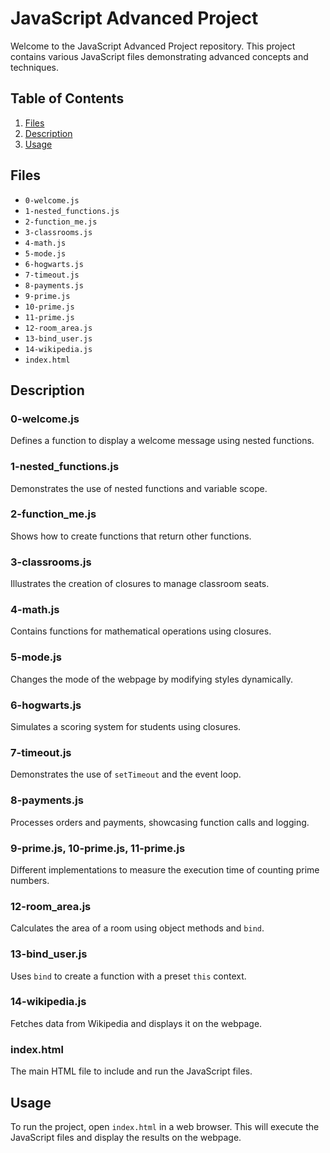 # JavaScript Advanced Project

Welcome to the JavaScript Advanced Project repository. This project contains various JavaScript files demonstrating advanced concepts and techniques.

## Table of Contents

1. [Files](#files)
2. [Description](#description)
3. [Usage](#usage)

## Files

- `0-welcome.js`
- `1-nested_functions.js`
- `2-function_me.js`
- `3-classrooms.js`
- `4-math.js`
- `5-mode.js`
- `6-hogwarts.js`
- `7-timeout.js`
- `8-payments.js`
- `9-prime.js`
- `10-prime.js`
- `11-prime.js`
- `12-room_area.js`
- `13-bind_user.js`
- `14-wikipedia.js`
- `index.html`

## Description

### 0-welcome.js
Defines a function to display a welcome message using nested functions.

### 1-nested_functions.js
Demonstrates the use of nested functions and variable scope.

### 2-function_me.js
Shows how to create functions that return other functions.

### 3-classrooms.js
Illustrates the creation of closures to manage classroom seats.

### 4-math.js
Contains functions for mathematical operations using closures.

### 5-mode.js
Changes the mode of the webpage by modifying styles dynamically.

### 6-hogwarts.js
Simulates a scoring system for students using closures.

### 7-timeout.js
Demonstrates the use of `setTimeout` and the event loop.

### 8-payments.js
Processes orders and payments, showcasing function calls and logging.

### 9-prime.js, 10-prime.js, 11-prime.js
Different implementations to measure the execution time of counting prime numbers.

### 12-room_area.js
Calculates the area of a room using object methods and `bind`.

### 13-bind_user.js
Uses `bind` to create a function with a preset `this` context.

### 14-wikipedia.js
Fetches data from Wikipedia and displays it on the webpage.

### index.html
The main HTML file to include and run the JavaScript files.

## Usage

To run the project, open `index.html` in a web browser. This will execute the JavaScript files and display the results on the webpage.
